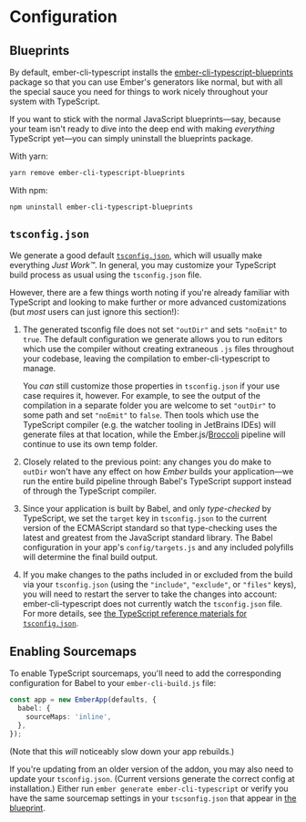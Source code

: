 # Configuration

## Blueprints

By default, ember-cli-typescript installs the [ember-cli-typescript-blueprints](https://github.com/typed-ember/ember-cli-typescript-blueprints) package so that you can use Ember's generators like normal, but with all the special sauce you need for things to work nicely throughout your system with TypeScript.

If you want to stick with the normal JavaScript blueprints—say, because your team isn't ready to dive into the deep end with making _everything_ TypeScript yet—you can simply uninstall the blueprints package.

With yarn:

```bash
yarn remove ember-cli-typescript-blueprints
```

With npm:

```bash
npm uninstall ember-cli-typescript-blueprints
```

## `tsconfig.json`

We generate a good default [`tsconfig.json`](https://github.com/typed-ember/ember-cli-typescript/blob/master/blueprint-files/ember-cli-typescript/tsconfig.json), which will usually make everything _Just Work™_. In general, you may customize your TypeScript build process as usual using the `tsconfig.json` file.

However, there are a few things worth noting if you're already familiar with TypeScript and looking to make further or more advanced customizations (but _most_ users can just ignore this section!):

1. The generated tsconfig file does not set `"outDir"` and sets `"noEmit"` to `true`. The default configuration we generate allows you to run editors which use the compiler without creating extraneous `.js` files throughout your codebase, leaving the compilation to ember-cli-typescript to manage.

   You _can_ still customize those properties in `tsconfig.json` if your use case requires it, however. For example, to see the output of the compilation in a separate folder you are welcome to set `"outDir"` to some path and set `"noEmit"` to `false`. Then tools which use the TypeScript compiler (e.g. the watcher tooling in JetBrains IDEs) will generate files at that location, while the Ember.js/[Broccoli](https://broccoli.build) pipeline will continue to use its own temp folder.

2. Closely related to the previous point: any changes you do make to `outDir` won't have any effect on how _Ember_ builds your application—we run the entire build pipeline through Babel's TypeScript support instead of through the TypeScript compiler.
3. Since your application is built by Babel, and only _type-checked_ by TypeScript, we set the `target` key in `tsconfig.json` to the current version of the ECMAScript standard so that type-checking uses the latest and greatest from the JavaScript standard library. The Babel configuration in your app's `config/targets.js` and any included polyfills will determine the final build output.
4. If you make changes to the paths included in or excluded from the build via your `tsconfig.json` (using the `"include"`, `"exclude"`, or `"files"` keys), you will need to restart the server to take the changes into account: ember-cli-typescript does not currently watch the `tsconfig.json` file. For more details, see [the TypeScript reference materials for `tsconfig.json`](https://www.typescriptlang.org/docs/handbook/tsconfig-json.html).

## Enabling Sourcemaps

To enable TypeScript sourcemaps, you'll need to add the corresponding configuration for Babel to your `ember-cli-build.js` file:

```typescript
const app = new EmberApp(defaults, {
  babel: {
    sourceMaps: 'inline',
  },
});
```

(Note that this _will_ noticeably slow down your app rebuilds.)

If you're updating from an older version of the addon, you may also need to update your `tsconfig.json`. (Current versions generate the correct config at installation.) Either run `ember generate ember-cli-typescript` or verify you have the same sourcemap settings in your `tscsonfig.json` that appear in [the blueprint](https://github.com/typed-ember/ember-cli-typescript/blob/master/blueprint-files/ember-cli-typescript/tsconfig.json).


